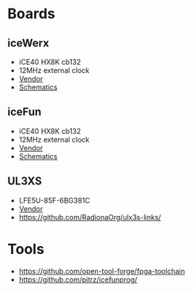 # Boards

## iceWerx
* iCE40 HX8K cb132
* 12MHz external clock
* [Vendor](https://www.robot-electronics.co.uk/icewerx.html)
* [Schematics](https://www.robot-electronics.co.uk/files/iceWerx.pdf)

## iceFun
* iCE40 HX8K cb132
* 12MHz external clock
* [Vendor](https://www.robot-electronics.co.uk/icefun.html)
* [Schematics](https://robot-electronics.co.uk/files/iceFUNdoc.pdf)

## UL3XS
* LFE5U-85F-6BG381C
* [Vendor](https://www.crowdsupply.com/radiona/ulx3s)
* https://github.com/RadionaOrg/ulx3s-links/

# Tools
* https://github.com/open-tool-forge/fpga-toolchain
* https://github.com/pitrz/icefunprog/
